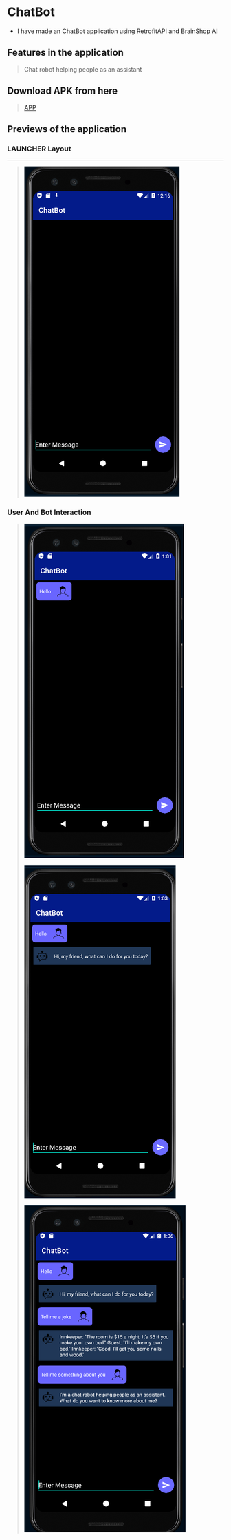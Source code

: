 # ChatBot

* I have made an ChatBot application using RetrofitAPI and BrainShop AI

## Features in the application
> Chat robot helping people as an assistant

## Download APK from here
> [APP](https://github.com/harshitmody72/ChatBot/blob/master/app/app-debug.apk?raw=true)

 
## Previews of the application

### LAUNCHER Layout
---
> ![](https://github.com/harshitmody72/ChatBot/blob/master/Images/img_1.png)

### User And Bot Interaction

> ![](https://github.com/harshitmody72/ChatBot/blob/master/Images/img_3.png)
>
> ![](https://github.com/harshitmody72/ChatBot/blob/master/Images/img_4.png)
>
> ![](https://github.com/harshitmody72/ChatBot/blob/master/Images/img_5.png)






